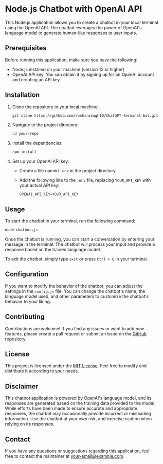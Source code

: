 # Node.js Chatbot with OpenAI API

This Node.js application allows you to create a chatbot in your local terminal using the OpenAI API. The chatbot leverages the power of OpenAI's language model to generate human-like responses to user inputs.

## Prerequisites

Before running this application, make sure you have the following:

- Node.js installed on your machine (version 12 or higher)
- OpenAI API key. You can obtain it by signing up for an OpenAI account and creating an API key.

## Installation

1. Clone the repository to your local machine:

   ```bash
   git clone https://github.com/roshansingh10/ChatGPT-terminal-bot.git
   ```

2. Navigate to the project directory:

   ```bash
   cd your-repo
   ```

3. Install the dependencies:

   ```bash
   npm install
   ```

4. Set up your OpenAI API key:

   - Create a file named `.env` in the project directory.
   - Add the following line to the `.env` file, replacing `YOUR_API_KEY` with your actual API key:

     ```
     OPENAI_API_KEY=YOUR_API_KEY
     ```

## Usage

To start the chatbot in your terminal, run the following command:

```bash
node chatbot.js
```

Once the chatbot is running, you can start a conversation by entering your message in the terminal. The chatbot will process your input and provide a response based on the trained language model.

To exit the chatbot, simply type `exit` or press `Ctrl + C` in your terminal.

## Configuration

If you want to modify the behavior of the chatbot, you can adjust the settings in the `config.js` file. You can change the chatbot's name, the language model used, and other parameters to customize the chatbot's behavior to your liking.

## Contributing

Contributions are welcome! If you find any issues or want to add new features, please create a pull request or submit an issue on the [GitHub repository](https://github.com/your-username/your-repo).

## License

This project is licensed under the [MIT License](LICENSE). Feel free to modify and distribute it according to your needs.

## Disclaimer

This chatbot application is powered by OpenAI's language model, and its responses are generated based on the training data provided to the model. While efforts have been made to ensure accurate and appropriate responses, the chatbot may occasionally provide incorrect or misleading information. Use the chatbot at your own risk, and exercise caution when relying on its responses.

## Contact

If you have any questions or suggestions regarding this application, feel free to contact the maintainer at [your-email@example.com](mailto:your-email@example.com).
